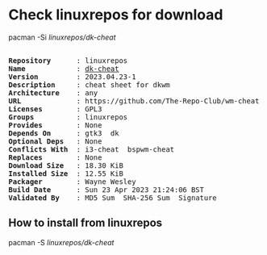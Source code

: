 # Check linuxrepos for download

pacman -Si *linuxrepos/dk-cheat*

<div class="highlight"><pre class="highlight"><text>
<b>Repository</b>      : linuxrepos
<b>Name</b>            : <a href="../../x86_64/dk-cheat-2023.04.23-1-any.pkg.tar.zst">dk-cheat</a>
<b>Version</b>         : 2023.04.23-1
<b>Description</b>     : cheat sheet for dkwm
<b>Architecture</b>    : any
<b>URL</b>             : https://github.com/The-Repo-Club/wm-cheat
<b>Licenses</b>        : GPL3
<b>Groups</b>          : linuxrepos
<b>Provides</b>        : None
<b>Depends On</b>      : gtk3  dk
<b>Optional Deps</b>   : None
<b>Conflicts With</b>  : i3-cheat  bspwm-cheat
<b>Replaces</b>        : None
<b>Download Size</b>   : 18.30 KiB
<b>Installed Size</b>  : 12.55 KiB
<b>Packager</b>        : Wayne Wesley <wayne6324@gmail.com>
<b>Build Date</b>      : Sun 23 Apr 2023 21:24:06 BST
<b>Validated By</b>    : MD5 Sum  SHA-256 Sum  Signature
</text></pre></div>

## How to install from linuxrepos

pacman -S *linuxrepos/dk-cheat*
